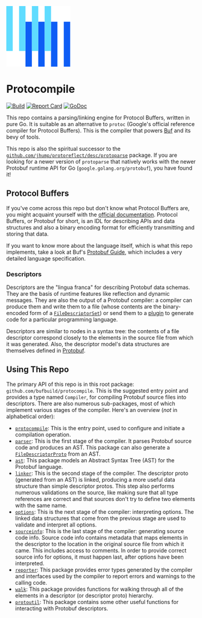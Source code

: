![The Buf logo](./.github/buf-logo.svg)

# Protocompile

[![Build](https://github.com/bufbuild/protocompile/actions/workflows/ci.yaml/badge.svg?branch=main)](https://github.com/bufbuild/protocompile/actions/workflows/ci.yaml)
[![Report Card](https://goreportcard.com/badge/github.com/bufbuild/protocompile)](https://goreportcard.com/report/github.com/bufbuild/protocompile)
[![GoDoc](https://pkg.go.dev/badge/github.com/bufbuild/protocompile.svg)](https://pkg.go.dev/github.com/bufbuild/protocompile)

This repo contains a parsing/linking engine for Protocol Buffers, written in pure Go. It is suitable as an alternative
to `protoc` (Google's official reference compiler for Protocol Buffers). This is the compiler that powers [Buf](https://buf.build)
and its bevy of tools.

This repo is also the spiritual successor to the [`github.com/jhump/protoreflect/desc/protoparse`](https://godoc.org/github.com/jhump/protoreflect/desc/protoparse)
package. If you are looking for a newer version of `protoparse` that natively works with the newer Protobuf runtime
API for Go (`google.golang.org/protobuf`), you have found it!

## Protocol Buffers

If you've come across this repo but don't know what Protocol Buffers are, you might acquaint yourself with the [official
documentation](https://developers.google.com/protocol-buffers). Protocol Buffers, or Protobuf for short, is an IDL for
describing APIs and data structures and also a binary encoding format for efficiently transmitting and storing that
data.

If you want to know more about the language itself, which is what this repo implements, take a look at Buf's
[Protobuf Guide](https://protobuf.com), which includes a very detailed language specification.

### Descriptors

Descriptors are the "lingua franca" for describing Protobuf data schemas. They are the basis of runtime features like
reflection and dynamic messages. They are also the output of a Protobuf compiler: a compiler can produce them and write
them to a file (whose contents are the binary-encoded form of a [`FileDescriptorSet`](https://github.com/protocolbuffers/protobuf/blob/v21.7/src/google/protobuf/descriptor.proto#L55-L59))
or send them to a [plugin](https://docs.buf.build/reference/images#plugins) to generate code for a particular
programming language.

Descriptors are similar to nodes in a syntax tree: the contents of a file descriptor correspond closely to the elements
in the source file from which it was generated. Also, the descriptor model's data structures are themselves defined in
[Protobuf](https://github.com/protocolbuffers/protobuf/blob/v21.7/src/google/protobuf/descriptor.proto).

## Using This Repo

The primary API of this repo is in this root package: `github.com/bufbuild/protocompile`. This is the suggested entry
point and provides a type named `Compiler`, for compiling Protobuf source files into descriptors. There are also
numerous sub-packages, most of which implement various stages of the compiler. Here's an overview (_not_ in alphabetical
order):

  * [`protocompile`](https://pkg.go.dev/github.com/bufbuild/protocompile):
    This is the entry point, used to configure and initiate a compilation operation.
  * [`parser`](https://pkg.go.dev/github.com/bufbuild/protocompile/parser):
    This is the first stage of the compiler. It parses Protobuf source code and produces an AST. This package can also
    generate a [`FileDescriptorProto`](https://github.com/protocolbuffers/protobuf/blob/v21.7/src/google/protobuf/descriptor.proto#L61-L62)
    from an AST.
  * [`ast`](https://pkg.go.dev/github.com/bufbuild/protocompile/ast):
    This package models an Abstract Syntax Tree (AST) for the Protobuf language.
  * [`linker`](https://pkg.go.dev/github.com/bufbuild/protocompile/linker):
    This is the second stage of the compiler. The descriptor proto (generated from an AST) is linked, producing a more
    useful data structure than simple descriptor protos. This step also performs numerous validations on the source,
    like making sure that all type references are correct and that sources don't try to define two elements with the same
    name.
  * [`options`](https://pkg.go.dev/github.com/bufbuild/protocompile/options):
    This is the next stage of the compiler: interpreting options. The linked data structures that come from the previous
    stage are used to validate and interpret all options.
  * [`sourceinfo`](https://pkg.go.dev/github.com/bufbuild/protocompile/sourceinfo):
    This is the last stage of the compiler: generating source code info. Source code info contains metadata that maps
    elements in the descriptor to the location in the original source file from which it came. This includes access to
    comments. In order to provide correct source info for options, it must happen last, after options have been
    interpreted.
  * [`reporter`](https://pkg.go.dev/github.com/bufbuild/protocompile/reporter): This package provides error types
    generated by the compiler and interfaces used by the compiler to report errors and warnings to the calling code.
  * [`walk`](https://pkg.go.dev/github.com/bufbuild/protocompile/walk):
    This package provides functions for walking through all of the elements in a descriptor (or descriptor proto)
    hierarchy.
  * [`protoutil`](https://pkg.go.dev/github.com/bufbuild/protocompile/protoutil):
    This package contains some other useful functions for interacting with Protobuf descriptors.
